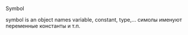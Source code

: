 Symbol

symbol is an object names variable, constant, type,...
симолы именуют переменные константы и т.п.